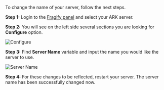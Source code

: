 To change the name of your server, follow the next steps.

**Step 1:** Login to the [Fragify panel](https://panel.fragify.net/auth/login) and select your ARK server.

**Step 2:** You will see on the left side several sections you are looking for **Configure** option.

![Configure](../images/configure.png)  

**Step 3:** Find **Server Name** variable and input the name you would like the server to use. 

![Server Name](../images/server-name.png)

**Step 4:** For these changes to be reflected, restart your server. The server name has been successfully changed now. 
